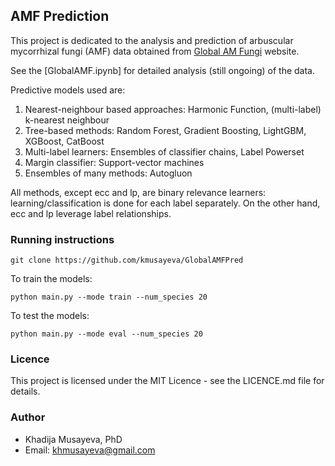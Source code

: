 ## AMF Prediction

This project is dedicated to the analysis and prediction of arbuscular mycorrhizal fungi (AMF) data obtained from [Global AM Fungi](https://globalamfungi.com/) website. 

See the [GlobalAMF.ipynb] for detailed analysis (still ongoing) of the data. 

Predictive models used are:

1. Nearest-neighbour based approaches: Harmonic Function, (multi-label) k-nearest neighbour
2. Tree-based methods: Random Forest, Gradient Boosting, LightGBM, XGBoost, CatBoost
3. Multi-label learners: Ensembles of classifier chains, Label Powerset
4. Margin classifier: Support-vector machines
5. Ensembles of many methods: Autogluon

All methods, except ecc and lp, are binary relevance learners: learning/classification is done for each label separately.
On the other hand, ecc and lp leverage label relationships.



### Running instructions
```
git clone https://github.com/kmusayeva/GlobalAMFPred
```

To train the models:

```
python main.py --mode train --num_species 20
```

To test the models:
```
python main.py --mode eval --num_species 20
```


### Licence
This project is licensed under the MIT Licence - see the LICENCE.md file for details.


### Author
* Khadija Musayeva, PhD 
* Email: [khmusayeva@gmail.com](khmusayeva@gmail.com)


